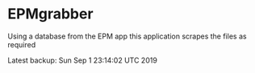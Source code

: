 # EPMgrabber
Using a database from the EPM app this application scrapes the files as required


Latest backup: Sun Sep 1 23:14:02 UTC 2019
